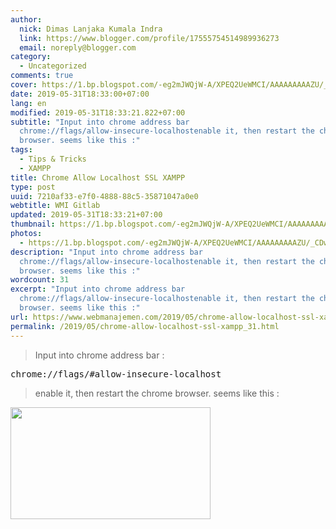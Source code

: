 ```yaml
---
author:
  nick: Dimas Lanjaka Kumala Indra
  link: https://www.blogger.com/profile/17555754514989936273
  email: noreply@blogger.com
category:
  - Uncategorized
comments: true
cover: https://1.bp.blogspot.com/-eg2mJWQjW-A/XPEQ2UeWMCI/AAAAAAAAAZU/_CDwADdk058CT_Iu1TMGtcURu6Y5vMHkwCLcBGAs/s320/WhatsApp%2BImage%2B2019-05-31%2Bat%2B6.30.22%2BPM.jpeg
date: 2019-05-31T18:33:00+07:00
lang: en
modified: 2019-05-31T18:33:21.822+07:00
subtitle: "Input into chrome address bar
  chrome://flags/allow-insecure-localhostenable it, then restart the chrome
  browser. seems like this :"
tags:
  - Tips & Tricks
  - XAMPP
title: Chrome Allow Localhost SSL XAMPP
type: post
uuid: 7210af33-e7f0-4888-88c5-35871047a0e0
webtitle: WMI Gitlab
updated: 2019-05-31T18:33:21+07:00
thumbnail: https://1.bp.blogspot.com/-eg2mJWQjW-A/XPEQ2UeWMCI/AAAAAAAAAZU/_CDwADdk058CT_Iu1TMGtcURu6Y5vMHkwCLcBGAs/s320/WhatsApp%2BImage%2B2019-05-31%2Bat%2B6.30.22%2BPM.jpeg
photos:
  - https://1.bp.blogspot.com/-eg2mJWQjW-A/XPEQ2UeWMCI/AAAAAAAAAZU/_CDwADdk058CT_Iu1TMGtcURu6Y5vMHkwCLcBGAs/s320/WhatsApp%2BImage%2B2019-05-31%2Bat%2B6.30.22%2BPM.jpeg
description: "Input into chrome address bar
  chrome://flags/allow-insecure-localhostenable it, then restart the chrome
  browser. seems like this :"
wordcount: 31
excerpt: "Input into chrome address bar
  chrome://flags/allow-insecure-localhostenable it, then restart the chrome
  browser. seems like this :"
url: https://www.webmanajemen.com/2019/05/chrome-allow-localhost-ssl-xampp_31.html
permalink: /2019/05/chrome-allow-localhost-ssl-xampp_31.html
---
```


<div dir="ltr" trbidi="on"><blockquote class="tr_bq">Input into chrome address bar :</blockquote><pre>chrome://flags/#allow-insecure-localhost</pre><blockquote class="tr_bq">enable it, then restart the chrome browser. seems like this :</blockquote><div class="separator"><a href="https://1.bp.blogspot.com/-eg2mJWQjW-A/XPEQ2UeWMCI/AAAAAAAAAZU/_CDwADdk058CT_Iu1TMGtcURu6Y5vMHkwCLcBGAs/s1600/WhatsApp%2BImage%2B2019-05-31%2Bat%2B6.30.22%2BPM.jpeg" imageanchor="1" rel="noopener noreferer nofollow"><img border="0" data-original-height="719" data-original-width="1280" height="179" src="https://1.bp.blogspot.com/-eg2mJWQjW-A/XPEQ2UeWMCI/AAAAAAAAAZU/_CDwADdk058CT_Iu1TMGtcURu6Y5vMHkwCLcBGAs/s320/WhatsApp%2BImage%2B2019-05-31%2Bat%2B6.30.22%2BPM.jpeg" width="320"></a></div></div>